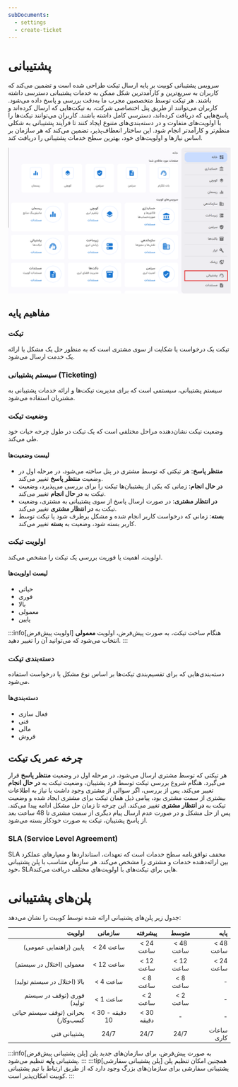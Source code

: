 ```yaml
---
subDocuments:
  - settings
  - create-ticket
---
```


# پشتیبانی

سرویس پشتیبانی کوبیت بر پایه ارسال تیکت طراحی شده است و تضمین می‌کند که کاربران به سریع‌ترین و کارآمدترین شکل ممکن به خدمات پشتیبانی دسترسی داشته باشند. هر تیکت توسط متخصصین مجرب ما به‌دقت بررسی و پاسخ داده می‌شود. کاربران می‌توانند از طریق پنل اختصاصی شرکت، به تیکت‌هایی که ارسال کرده‌اند و پاسخ‌هایی که دریافت کرده‌اند، دسترسی کامل داشته باشند. کاربران می‌توانند تیکت‌ها را با اولویت‌های متفاوت و در دسته‌بندی‌های متنوع ایجاد کنند تا فرآیند پشتیبانی به شکلی منظم‌تر و کارآمدتر انجام شود. این ساختار انعطاف‌پذیر، تضمین می‌کند که هر سازمان بر اساس نیازها و اولویت‌های خود، بهترین سطح خدمات پشتیبانی را دریافت کند.

![Ticketing: tickets](ticketing.png)

## مفاهیم پایه

### تیکت

تیکت یک درخواست یا شکایت از سوی مشتری است که به منظور حل یک مشکل یا ارائه یک خدمت ارسال می‌شود.

### سیستم پشتیبانی (Ticketing)

سیستم پشتیبانی، سیستمی است که برای مدیریت تیکت‌ها و ارائه خدمات پشتیبانی به مشتریان استفاده می‌شود.

### وضعیت تیکت

وضعیت تیکت نشان‌دهنده مراحل مختلفی است که یک تیکت در طول چرخه حیات خود طی می‌کند.

#### لیست وضعیت‌ها

- **منتظر پاسخ**: هر تیکتی که توسط مشتری در پنل ساخته می‌شود، در مرحله اول در وضعیت **منتظر پاسخ** تغییر می‌کند.
- **در حال انجام**: زمانی که یکی از پشتیبان‌ها تیکت را برای بررسی می‌پذیرد، وضعیت تیکت به **در حال انجام** تغییر می‌کند.
- **در انتظار مشتری**: در صورت ارسال پاسخ از سوی پشتیبانی به مشتری، وضعیت تیکت به **در انتظار مشتری** تغییر می‌کند.
- **بسته**: زمانی که درخواست کاربر انجام شده و مشکل برطرف شود یا تیکت توسط کاربر بسته شود، وضعیت به **بسته** تغییر می‌کند.

### اولویت تیکت

اولویت، اهمیت یا فوریت بررسی یک تیکت را مشخص می‌کند.

#### لیست اولویت‌ها

- حیاتی
- فوری
- بالا
- معمولی
- پایین

:::info[اولویت پیش‌فرض]
هنگام ساخت تیکت، به صورت پیش‌فرض، اولویت **معمولی** انتخاب می‌شود که می‌توانید آن را تغییر دهید.
:::

### دسته‌بندی تیکت

دسته‌بندی‌هایی که برای تقسیم‌بندی تیکت‌ها بر اساس نوع مشکل یا درخواست استفاده می‌شود.

#### دسته‌بندی‌ها

- فعال سازی
- فنی
- مالی
- فروش

## چرخه عمر یک تیکت

هر تیکتی که توسط مشتری ارسال می‌شود، در مرحله اول در وضعیت **منتظر پاسخ** قرار می‌گیرد. هنگام شروع بررسی تیکت توسط فرد پشتیبان، وضعیت تیکت به **در حال انجام** تغییر می‌کند. پس از بررسی، اگر سوالی از مشتری وجود داشت یا نیاز به اطلاعات بیشتری از سمت مشتری بود، پیامی ذیل همان تیکت برای مشتری ایجاد شده و وضعیت تیکت به **در انتظار مشتری** تغییر می‌کند. این چرخه تا زمان حل مشکل ادامه پیدا می‌کند. پس از حل مشکل و در صورت عدم ارسال پیام دیگری از سمت مشتری تا 48 ساعت بعد از پاسخ پشتیبان، تیکت به صورت خودکار بسته می‌شود.

### SLA (Service Level Agreement)

SLA مخفف توافق‌نامه سطح خدمات است که تعهدات، استانداردها و معیارهای عملکرد بین ارائه‌دهنده خدمات و مشتری را مشخص می‌کند.
هر سازمان متناسب با پلن پشتیبانی خود، SLAهایی برای تیکت‌های با اولویت‌های مختلف دریافت می‌کند.

# پلن‌های پشتیبانی

جدول زیر پلن‌های پشتیبانی ارائه شده توسط کوبیت را نشان می‌دهد:

|                             اولویت |     سازمانی     |  پیشرفته   |   متوسط   |       پایه |
| ---------------------------------: | :-------------: | :--------: | :-------: | ---------: |
|             پایین (راهنمایی عمومی) |    < 24 ساعت    | < 24 ساعت  | < 48 ساعت |  < 48 ساعت |
|           معمولی (اختلال در سیستم) |    < 12 ساعت    | < 12 ساعت  | < 12 ساعت |  < 24 ساعت |
|       بالا (اختلال در سیستم تولید) |    < 4 ساعت     |  < 8 ساعت  | < 8 ساعت  |          - |
|         فوری (توقف در سیستم تولید) |    < 1 ساعت     |  < 2 ساعت  | < 2 ساعت  |          - |
| بحرانی (توقف سیستم حیاتی کسب‌وکار) | < 30 دقیقه - 10 | < 30 دقیقه |     -     |          - |
|                       پشتیبانی فنی |      24/7       |    24/7    |   24/7    | ساعات کاری |

:::info[پلن پشتیبانی پیش‌فرض]
به صورت پیش‌فرض، برای سازمان‌های جدید پلن پشتیبانی **پایه** تنظیم می‌شود.
:::
:::tip[پلن پشتیبانی سفارشی]
همچنین امکان تنظیم پلن پشتیبانی سفارشی برای سازمان‌های بزرگ وجود دارد که از طریق ارتباط با تیم پشتیبانی کوبیت امکان‌پذیر است.
:::
